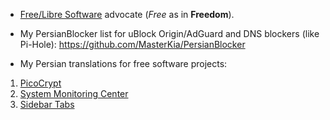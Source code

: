* [Free/Libre Software](https://www.gnu.org/philosophy/free-sw.html) advocate (_Free_ as in **Freedom**).

* My PersianBlocker list for uBlock Origin/AdGuard and DNS blockers (like Pi-Hole):
https://github.com/MasterKia/PersianBlocker


* My Persian translations for free software projects:
1. [PicoCrypt](https://github.com/HACKERALERT/Picocrypt/pull/106)
2. [System Monitoring Center](https://github.com/hakandundar34coding/system-monitoring-center/pull/110)
3. [Sidebar Tabs](https://github.com/asamuzaK/sidebarTabs/pull/204)

